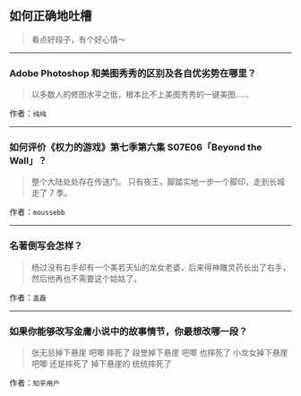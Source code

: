 ## 如何正确地吐槽

> 看点好段子，有个好心情～


 
---

### Adobe Photoshop 和美图秀秀的区别及各自优劣势在哪里？

> 以多数人的修图水平之低，根本比不上美图秀秀的一键美图……


作者：`纯纯`

---

### 如何评价《权力的游戏》第七季第六集 S07E06「Beyond the Wall」？

> 整个大陆处处存在传送门。
> 只有夜王，脚踏实地一步一个脚印，走到长城走了 7 季。


作者：`moussebb`

---

### 名著倒写会怎样？

> 杨过没有右手却有一个美若天仙的龙女老婆，后来得神雕灵药长出了右手，然后他再也不需要这个姑姑了。


作者：`盖磊`

---

### 如果你能够改写金庸小说中的故事情节，你最想改哪一段？

> 张无忌掉下悬崖
> 吧唧
> 摔死了
> 段誉掉下悬崖
> 吧唧
> 也摔死了
> 小龙女掉下悬崖
> 吧唧
> 还是摔死了
> 掉下悬崖的
> 统统摔死了


作者：`知乎用户`